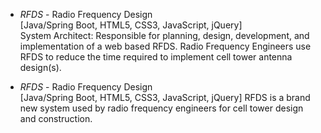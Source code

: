 

 - *RFDS* - Radio Frequency Design  
[Java/Spring Boot, HTML5, CSS3, JavaScript, jQuery]  
System Architect: Responsible for planning, design, development, and implementation of a web based RFDS. Radio Frequency Engineers use RFDS to reduce the time required to implement cell tower antenna design(s).

 - *RFDS* - Radio Frequency Design  
[Java/Spring Boot, HTML5, CSS3, JavaScript, jQuery]
RFDS is a brand new system used by radio frequency engineers for cell tower design and construction. 

<!--stackedit_data:
eyJoaXN0b3J5IjpbLTUwMjIxNDI0MiwtMjI4Mzg1ODc5XX0=
-->